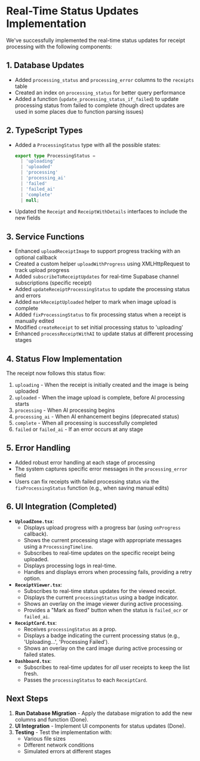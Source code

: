 # Real-Time Status Updates Implementation

We've successfully implemented the real-time status updates for receipt processing with the following components:

## 1. Database Updates
- Added `processing_status` and `processing_error` columns to the `receipts` table
- Created an index on `processing_status` for better query performance
- Added a function (`update_processing_status_if_failed`) to update processing status from failed to complete (though direct updates are used in some places due to function parsing issues)

## 2. TypeScript Types
- Added a `ProcessingStatus` type with all the possible states:
  ```typescript
  export type ProcessingStatus =
    | 'uploading'
    | 'uploaded'
    | 'processing'
    | 'processing_ai'
    | 'failed'
    | 'failed_ai'
    | 'complete'
    | null;
  ```
- Updated the `Receipt` and `ReceiptWithDetails` interfaces to include the new fields

## 3. Service Functions
- Enhanced `uploadReceiptImage` to support progress tracking with an optional callback
- Created a custom helper `uploadWithProgress` using XMLHttpRequest to track upload progress
- Added `subscribeToReceiptUpdates` for real-time Supabase channel subscriptions (specific receipt)
- Added `updateReceiptProcessingStatus` to update the processing status and errors
- Added `markReceiptUploaded` helper to mark when image upload is complete
- Added `fixProcessingStatus` to fix processing status when a receipt is manually edited
- Modified `createReceipt` to set initial processing status to 'uploading'
- Enhanced `processReceiptWithAI` to update status at different processing stages

## 4. Status Flow Implementation
The receipt now follows this status flow:
1. `uploading` - When the receipt is initially created and the image is being uploaded
2. `uploaded` - When the image upload is complete, before AI processing starts
3. `processing` - When AI processing begins
4. `processing_ai` - When AI enhancement begins (deprecated status)
5. `complete` - When all processing is successfully completed
6. `failed` or `failed_ai` - If an error occurs at any stage

## 5. Error Handling
- Added robust error handling at each stage of processing
- The system captures specific error messages in the `processing_error` field
- Users can fix receipts with failed processing status via the `fixProcessingStatus` function (e.g., when saving manual edits)

## 6. UI Integration (Completed)
- **`UploadZone.tsx`**: 
    - Displays upload progress with a progress bar (using `onProgress` callback).
    - Shows the current processing stage with appropriate messages using a `ProcessingTimeline`.
    - Subscribes to real-time updates on the specific receipt being uploaded.
    - Displays processing logs in real-time.
    - Handles and displays errors when processing fails, providing a retry option.
- **`ReceiptViewer.tsx`**:
    - Subscribes to real-time status updates for the viewed receipt.
    - Displays the current `processingStatus` using a badge indicator.
    - Shows an overlay on the image viewer during active processing.
    - Provides a "Mark as fixed" button when the status is `failed_ocr` or `failed_ai`.
- **`ReceiptCard.tsx`**:
    - Receives `processingStatus` as a prop.
    - Displays a badge indicating the current processing status (e.g., 'Uploading...', 'Processing Failed').
    - Shows an overlay on the card image during active processing or failed states.
- **`Dashboard.tsx`**:
    - Subscribes to real-time updates for *all* user receipts to keep the list fresh.
    - Passes the `processingStatus` to each `ReceiptCard`.

## Next Steps
1. **Run Database Migration** - Apply the database migration to add the new columns and function (Done). 
2. **UI Integration** - Implement UI components for status updates (Done).
3. **Testing** - Test the implementation with:
   - Various file sizes
   - Different network conditions
   - Simulated errors at different stages 